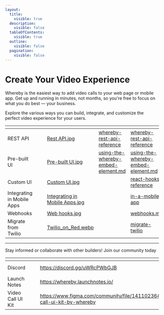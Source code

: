 ```yaml
---
layout:
  title:
    visible: true
  description:
    visible: false
  tableOfContents:
    visible: true
  outline:
    visible: false
  pagination:
    visible: false
---
```


# Create Your Video Experience

Whereby is the easiest way to add video calls to your web page or mobile app. Get up and running in minutes, not months, so you're free to focus on what you do best — your business.

Explore the various ways you can build, integrate, and customize the perfect video experience for your users.

<table data-view="cards"><thead><tr><th></th><th data-hidden></th><th data-hidden></th><th data-hidden data-card-cover data-type="files"></th><th data-hidden data-type="content-ref"></th><th data-hidden data-card-target data-type="content-ref"></th></tr></thead><tbody><tr><td>REST API</td><td></td><td></td><td><a href=".gitbook/assets/Rest API.jpg">Rest API.jpg</a></td><td><a href="reference/whereby-rest-api-reference/">whereby-rest-api-reference</a></td><td><a href="reference/whereby-rest-api-reference/">whereby-rest-api-reference</a></td></tr><tr><td>Pre-built UI</td><td></td><td></td><td><a href=".gitbook/assets/Pre-built UI.jpg">Pre-built UI.jpg</a></td><td><a href="reference/using-the-whereby-embed-element.md">using-the-whereby-embed-element.md</a></td><td><a href="reference/using-the-whereby-embed-element.md">using-the-whereby-embed-element.md</a></td></tr><tr><td>Custom UI</td><td></td><td></td><td><a href=".gitbook/assets/Custom UI.jpg">Custom UI.jpg</a></td><td></td><td><a href="reference/react-hooks-reference/">react-hooks-reference</a></td></tr><tr><td>Integrating in Mobile Apps</td><td></td><td></td><td><a href=".gitbook/assets/Integrating in Mobile Apps.jpg">Integrating in Mobile Apps.jpg</a></td><td></td><td><a href="whereby-101/create-your-video/in-a-mobile-app/">in-a-mobile-app</a></td></tr><tr><td>Webhooks</td><td></td><td></td><td><a href=".gitbook/assets/Web hooks.jpg">Web hooks.jpg</a></td><td></td><td><a href="meeting-content-and-quality/insights-suite-and-api/webhooks.md">webhooks.md</a></td></tr><tr><td>Migrate from Twilio</td><td></td><td></td><td><a href=".gitbook/assets/Twilio_on_Red.webp">Twilio_on_Red.webp</a></td><td></td><td><a href="developer-guides/migrate-twilio/">migrate-twilio</a></td></tr></tbody></table>

***

Stay informed or collaborate with other builders! Join our community today

<table data-view="cards"><thead><tr><th></th><th data-hidden></th><th data-hidden></th><th data-hidden data-card-target data-type="content-ref"></th><th data-hidden data-card-cover data-type="files"></th></tr></thead><tbody><tr><td>Discord</td><td></td><td></td><td><a href="https://discord.gg/uWRcPWbGJB">https://discord.gg/uWRcPWbGJB</a></td><td><a href=".gitbook/assets/whereby-discord.webp">whereby-discord.webp</a></td></tr><tr><td>Launch Notes</td><td></td><td></td><td><a href="https://whereby.launchnotes.io/">https://whereby.launchnotes.io/</a></td><td><a href=".gitbook/assets/Launch Notes share image.png">Launch Notes share image.png</a></td></tr><tr><td>Video Call UI Kit</td><td></td><td></td><td><a href="https://www.figma.com/community/file/1411023646481069706/video-call-ui-kit-by-whereby">https://www.figma.com/community/file/1411023646481069706/video-call-ui-kit-by-whereby</a></td><td><a href=".gitbook/assets/Docs_landing@2x.jpg">Docs_landing@2x.jpg</a></td></tr></tbody></table>
